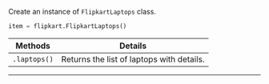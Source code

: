 Create an instance of `FlipkartLaptops` class.

```python
item = flipkart.FlipkartLaptops()
```

| Methods      | Details                                   |
| ------------ | ----------------------------------------- |
| `.laptops()` | Returns the list of laptops with details. |

---
